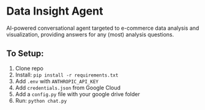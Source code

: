 # Data Insight Agent

AI-powered conversational agent targeted to e-commerce data analysis and visualization, providing answers for any (most) analysis questions.

## To Setup:
1. Clone repo
2. Install: `pip install -r requirements.txt`
3. Add `.env` with `ANTHROPIC_API_KEY`
4. Add `credentials.json` from Google Cloud
5. Add a `config.py` file with your google drive folder
5. Run: `python chat.py`
